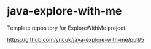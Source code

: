 # java-explore-with-me
Template repository for ExploreWithMe project.

https://github.com/yncuk/java-explore-with-me/pull/5
